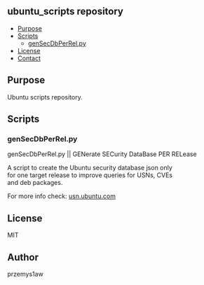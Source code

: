 ## ubuntu_scripts repository

- [Purpose](#purpose)
- [Scripts](#scripts)
  - [genSecDbPerRel.py](#gensecdbperrelpy)
- [License](#license)
- [Contact](#contact)

## Purpose

Ubuntu scripts repository. 

## Scripts

### genSecDbPerRel.py

genSecDbPerRel.py || GENerate SECurity DataBase PER RELease  

A script to create the Ubuntu security database json only  
for one target release to improve queries for USNs, CVEs  
and deb packages.  
  
For more info check: [usn.ubuntu.com](]https://usn.ubuntu.com)  
  
## License
  
MIT
  
## Author
  
przemys1aw